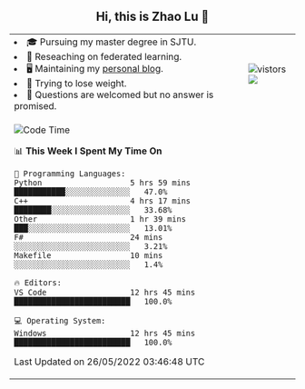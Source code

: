 <h2 align="center"> Hi, this is Zhao Lu 👋</h2>

<table style="overflow:hidden;">
    <tr> 
        <td>
            <li>🎓 Pursuing my master degree in SJTU.</li>
            <li>🌱 Reseaching on federated learning.</li>
            <li>🖥️ Maintaining my <a href="https://ifarewell.xyz">personal blog</a>.</li>
            <li>💪 Trying to lose weight.</li>
            <li>💬 Questions are welcomed but no answer is promised.</li> 
        </td>
        <td>
            <img src="https://visitor-badge.glitch.me/badge?page_id=ifarewell" alt="vistors" />
        <br>
          <img src="https://github-readme-stats.vercel.app/api?username=ifarewell&theme=graywhite&hide=prs,contribs&show_icons=true&hide_border=true&icon_color=CE1D2D&text_color=718096&bg_color=ffffff&hide_title=true" />
        </td>
    </tr>
    <tr>
        <td colspan="2">
            
<!--START_SECTION:waka-->
![Code Time](http://img.shields.io/badge/Code%20Time-161%20hrs%2054%20mins-blue)

📊 **This Week I Spent My Time On** 

```text
💬 Programming Languages: 
Python                   5 hrs 59 mins       ███████████░░░░░░░░░░░░░░   47.0% 
C++                      4 hrs 17 mins       ████████░░░░░░░░░░░░░░░░░   33.68% 
Other                    1 hr 39 mins        ███░░░░░░░░░░░░░░░░░░░░░░   13.01% 
F#                       24 mins             ░░░░░░░░░░░░░░░░░░░░░░░░░   3.21% 
Makefile                 10 mins             ░░░░░░░░░░░░░░░░░░░░░░░░░   1.4%

🔥 Editors: 
VS Code                  12 hrs 45 mins      █████████████████████████   100.0%

💻 Operating System: 
Windows                  12 hrs 45 mins      █████████████████████████   100.0%

```


 Last Updated on 26/05/2022 03:46:48 UTC
<!--END_SECTION:waka-->
            
</td></tr>
</table>

